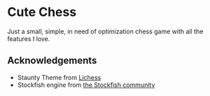 
# Cute Chess

Just a small, simple, in need of optimization chess game with all the features I love.


## Acknowledgements

 - Staunty Theme from [Lichess](https://github.com/lichess-org)
 - Stockfish engine from [the Stockfish community](https://github.com/official-stockfish/Stockfish)
